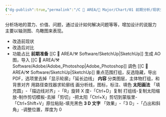 ```yaml
---
{"dg-publish":true,"permalink":"/C 📔 AREA/🌳 Major/Chart/01 前期分析/现状分析/","title":"现状分析","noteIcon":"1","created":"2024-07-04T13:45:17.000+08:00","updated":"2024-11-05T23:48:30.009+08:00"}
---
```


分析场地的潜力、价值、问题，通过设计如何解决问题等等，增加设计的说服力
主要以轴测图、鸟瞰图来表现。
-   改造前现状
-   改造后对比
-   功能占比
**前期准备**
[[C 📔 AREA/⚒️ Software/SketchUp\|SketchUp]] 生成 AO 图，导入 [[C 📔 AREA/⚒️ Software/Adobe/Adobe_Photoshop\|Adobe_Photoshop]] 调色
[[C 📔 AREA/⚒️ Software/SketchUp\|SketchUp]] 重点范围打组，反选隐藏，导出 PDF，选项里去掉「显示轮廓」「延长边线」
**内容**
分类图层，主体物打组，和背景对齐
用路径查找器求轮廓线
画分析线，图标，标注、填色
**太阳画法**
「填充圆」-「描边线对齐」-「R」旋转 X 度-「Ctrl+D」复制
打组线-复制太阳缩放-制作剪切模板-去掉「剪切」-把太阳「Ctrl+X」剪切到蒙版里-「Ctrl+Shift+V」原位粘贴-填充黑色
**3 D 文字**
「效果」-「3 D」-「凸出和斜角」-调整位置，厚度为 0